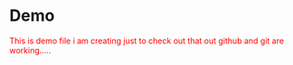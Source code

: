<html>
<head>
<style>
p{
color:red;
}
</style>
</head>
<body>
<h1> Demo </h1>
<p style="color:red;"> This is demo file i am creating just to check out that out github and git are working.....<p>
</body>
</html>
